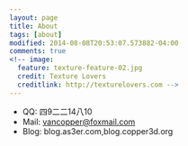 ```yaml
---
layout: page
title: About
tags: [about]
modified: 2014-08-08T20:53:07.573882-04:00
comments: true
<!-- image:
  feature: texture-feature-02.jpg
  credit: Texture Lovers
  creditlink: http://texturelovers.com -->
---
```


* QQ: 四9二二14八10
* Mail: vancopper@foxmail.com
* Blog: blog.as3er.com,blog.copper3d.org